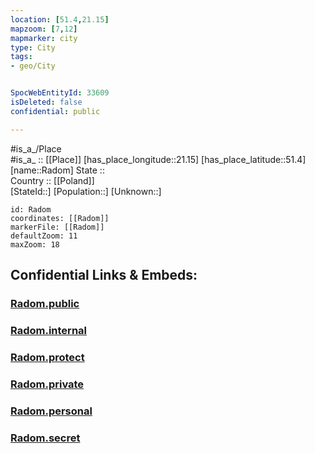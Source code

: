 ```yaml
---
location: [51.4,21.15] 
mapzoom: [7,12] 
mapmarker: city 
type: City
tags:
- geo/City


SpocWebEntityId: 33609
isDeleted: false
confidential: public

---
```

#is_a_/Place  
#is_a_ :: [[Place]] 
[has_place_longitude::21.15] 
[has_place_latitude::51.4] 
[name::Radom] 
State ::  
Country :: [[Poland]]  
[StateId::] 
[Population::] 
[Unknown::] 


```leaflet
id: Radom
coordinates: [[Radom]] 
markerFile: [[Radom]] 
defaultZoom: 11 
maxZoom: 18
```


## Confidential Links & Embeds: 

### [Radom.public](/_public/\Earth\Continent\Europe\Europe~East\Poland\Provinces~Poland\Masovian\CityRadom.public.md) 

### [Radom.internal](/_internal/\Earth\Continent\Europe\Europe~East\Poland\Provinces~Poland\Masovian\CityRadom.internal.md) 

### [Radom.protect](/_protect/\Earth\Continent\Europe\Europe~East\Poland\Provinces~Poland\Masovian\CityRadom.protect.md) 

### [Radom.private](/_private/\Earth\Continent\Europe\Europe~East\Poland\Provinces~Poland\Masovian\CityRadom.private.md) 

### [Radom.personal](/_personal/\Earth\Continent\Europe\Europe~East\Poland\Provinces~Poland\Masovian\CityRadom.personal.md) 

### [Radom.secret](/_secret/\Earth\Continent\Europe\Europe~East\Poland\Provinces~Poland\Masovian\CityRadom.secret.md)

